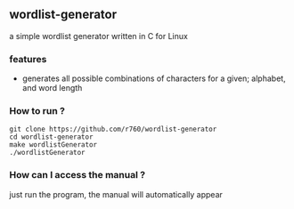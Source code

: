 ## wordlist-generator
a simple wordlist generator written in C for Linux

### features
- generates all possible combinations of characters for a given; alphabet, and word length

### How to run ?
```
git clone https://github.com/r760/wordlist-generator
cd wordlist-generator
make wordlistGenerator
./wordlistGenerator
```

### How can I access the manual ?
just run the program, the manual will automatically appear
